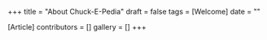 +++
title = "About Chuck-E-Pedia"
draft = false
tags = [Welcome]
date = ""

[Article]
contributors = []
gallery = []
+++